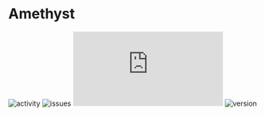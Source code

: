# Amethyst
![activity](https://img.shields.io/github/last-commit/melvinlemoine/amethyst?style=plastic)
![issues](https://img.shields.io/github/issues/melvinlemoine/amethyst?style=plastic)
![size](https://img.shields.io/github/size/melvinlemoine/amethyst/css/amethyst.min.css?style=plastic)
![version](https://img.shields.io/github/v/release/melvinlemoine/amethyst?style=plastic)